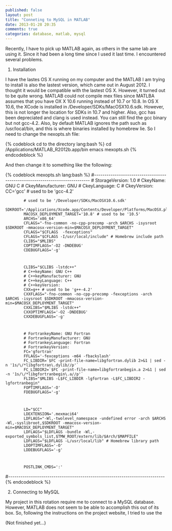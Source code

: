 ```yaml
---
published: false
layout: post
title: "Conneting to MySQL in MATLAB"
date: 2013-01-28 20:35
comments: true
categories: database, matlab, mysql
---
```


Recently, I have to pick up MATLAB again, as others in the same lab are using it. Since it had been a long time since I used it last time. I encountered several problems.

1. Installation

I have the lastes OS X running on my computer and the MATLAB I am trying to install is also the lastest version, which came out in August 2012. I thought it would be compatible with the lastest OS X. However, it turned out to be quite wrong. MATLAB could not compile mex files since MATLBA assumes that you have OX X 10.6 running instead of 10.7 or 10.8. In OS X 10.6, the XCode is installed in /Developer/SDKs/MacOSX10.6.sdk. However, this is not longer the location for SDKs in 10.7 and higher. Also, gcc has been depreciated and clang is used instead. You can still find the gcc binary but not gcc-4.2. Also, by default MATLAB ignores the path such as /usr/local/bin, and this is where binaries installed by homebrew lie. So I need to change the nexopts.sh file:

{% codeblock cd to the directory lang:bash %}
cd /Applications/MATLAB_R2012b.app/bin
emacs mexopts.sh
{% endcodeblock %}

And then change it to something like the following:

{% codeblock mexopts.sh lang:bash %}
#----------------------------------------------------------------------------
            # StorageVersion: 1.0
            # CkeyName: GNU C
            # CkeyManufacturer: GNU
            # CkeyLanguage: C
            # CkeyVersion:
            CC='gcc' # used to be 'gcc-4.2'

            # used to be '/Developer/SDKs/MacOSX10.6.sdk'
            SDKROOT='/Applications/Xcode.app/Contents/Developer/Platforms/MacOSX.platform/Developer/SDKs/MacOSX10.8.sdk' 
            MACOSX_DEPLOYMENT_TARGET='10.8' # used to be '10.5'
            ARCHS='x86_64'
            CFLAGS="-fno-common -no-cpp-precomp -arch $ARCHS -isysroot $SDKROOT -mmacosx-version-min=$MACOSX_DEPLOYMENT_TARGET"
            CFLAGS="$CFLAGS  -fexceptions"
            CFLAGS="$CFLAGS -I/usr/local/include" # Homebrew include path
            CLIBS="$MLIBS"
            COPTIMFLAGS='-O2 -DNDEBUG'
            CDEBUGFLAGS='-g'
#
            CLIBS="$CLIBS -lstdc++"
            # C++keyName: GNU C++
            # C++keyManufacturer: GNU
            # C++keyLanguage: C++
            # C++keyVersion:
            CXX=g++ # used to be 'g++-4.2'
            CXXFLAGS="-fno-common -no-cpp-precomp -fexceptions -arch $ARCHS -isysroot $SDKROOT -mmacosx-version-min=$MACOSX_DEPLOYMENT_TARGET"
            CXXLIBS="$MLIBS -lstdc++"
            CXXOPTIMFLAGS='-O2 -DNDEBUG'
            CXXDEBUGFLAGS='-g'
#
            # FortrankeyName: GNU Fortran
            # FortrankeyManufacturer: GNU
            # FortrankeyLanguage: Fortran
            # FortrankeyVersion:
            FC='gfortran'
            FFLAGS='-fexceptions -m64 -fbackslash'
            FC_LIBDIR=`$FC -print-file-name=libgfortran.dylib 2>&1 | sed -n '1s/\/*libgfortran\.dylib//p'`
            FC_LIBDIR2=`$FC -print-file-name=libgfortranbegin.a 2>&1 | sed -n '1s/\/*libgfortranbegin\.a//p'`
            FLIBS="$MLIBS -L$FC_LIBDIR -lgfortran -L$FC_LIBDIR2 -lgfortranbegin"
            FOPTIMFLAGS='-O'
            FDEBUGFLAGS='-g'
#
            LD="$CC"
            LDEXTENSION='.mexmaci64'
            LDFLAGS="-Wl,-twolevel_namespace -undefined error -arch $ARCHS -Wl,-syslibroot,$SDKROOT -mmacosx-version-min=$MACOSX_DEPLOYMENT_TARGET"
            LDFLAGS="$LDFLAGS -bundle -Wl,-exported_symbols_list,$TMW_ROOT/extern/lib/$Arch/$MAPFILE"
            LDFLAGS="$LDFLAGS -L/usr/local/lib" # Homebrew library path
            LDOPTIMFLAGS='-O'
            LDDEBUGFLAGS='-g'
#
            POSTLINK_CMDS=':'
#----------------------------------------------------------------------------
{% endcodeblock %}

2. Connecting to MySQL

My project in this rotation require me to connect to a MySQL database. However, MATLAB does not seem to be able to accomplish this out of its box. So, following the instructions on the project website, I tried to use the 

(Not finished yet...)
